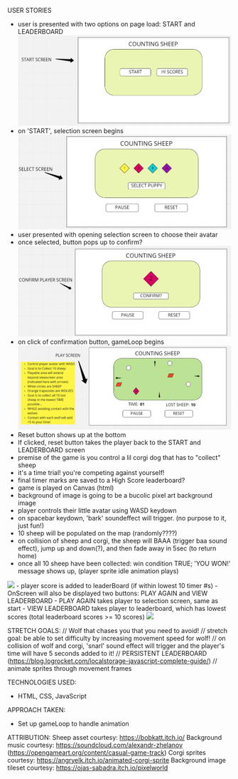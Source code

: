 USER STORIES
- user is presented with two options on page load: START and LEADERBOARD
    <img src="./whiteboard/startscreen.png" />
- on 'START', selection screen begins
    <img src="./whiteboard/selectscreen.png" />
- user presented with opening selection screen to choose their avatar
- once selected, button pops up to confirm? 
    <img src="./whiteboard/confirmplayerscreen.png" />
- on click of confirmation button, gameLoop begins
    <img src="./whiteboard/playscreen.png" />
- Reset button shows up at the bottom
- If clicked, reset button takes the player back to the START and LEADERBOARD screen
- premise of the game is you control a lil corgi dog that has to "collect" sheep
- it's a time trial! you're competing against yourself! 
- final timer marks are saved to a High Score leaderboard?
- game is played on Canvas (html)
- background of image is going to be a bucolic pixel art background image
- player controls their little avatar using WASD keydown
- on spacebar keydown, 'bark' soundeffect will trigger. (no purpose to it, just fun!)
- 10 sheep will be populated on the map (randomly????)
- on collision of sheep and corgi, the sheep will BAAA (trigger baa sound effect), jump up and down(?), and then fade away in 5sec (to return home)
- once all 10 sheep have been collected: win condition TRUE; 'YOU WON!' message shows up, (player sprite idle animation plays)
<img src="winscreen.png" />
- player score is added to leaderBoard (if within lowest 10 timer #s)
- OnScreen will also be displayed two buttons: PLAY AGAIN and VIEW LEADERBOARD
- PLAY AGAIN takes player to selection screen, same as start
- VIEW LEADERBOARD takes player to leaderboard, which has lowest scores (total leaderboard scores >= 10 scores)
<img src="leaderboard.png" />

STRETCH GOALS:
// Wolf that chases you that you need to avoid!
    // stretch goal: be able to set difficulty by increasing movement speed for wolf!
    // on collision of wolf and corgi, 'snarl' sound effect will trigger and the player's time will have 5 seconds added to it!
// PERSISTENT LEADERBOARD (https://blog.logrocket.com/localstorage-javascript-complete-guide/)
// animate sprites through movement frames

TECHNOLOGIES USED:
- HTML, CSS, JavaScript

APPROACH TAKEN:
- Set up gameLoop to handle animation

ATTRIBUTION:
Sheep asset courtesy: https://bobkatt.itch.io/
Background music courtesy: https://soundcloud.com/alexandr-zhelanov (https://opengameart.org/content/casual-game-track)
Corgi sprites courtesy: https://angryelk.itch.io/animated-corgi-sprite
Background image tileset courtesy: https://ojas-sabadra.itch.io/pixelworld 

